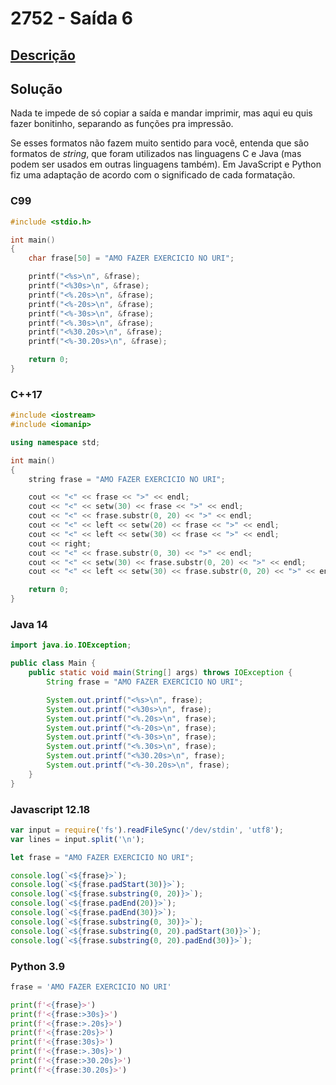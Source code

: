 # 2752 - Saída 6

## [Descrição](https://www.beecrowd.com.br/judge/pt/problems/view/2752)

## Solução

Nada te impede de só copiar a saída e mandar imprimir, mas aqui eu quis fazer bonitinho, separando as funções pra impressão.

Se esses formatos não fazem muito sentido para você, entenda que são formatos de _string_, que foram utilizados nas linguagens C e Java (mas podem ser usados em outras linguagens também). Em JavaScript e Python fiz uma adaptação de acordo com o significado de cada formatação.

### C99

```c
#include <stdio.h>

int main()
{
    char frase[50] = "AMO FAZER EXERCICIO NO URI";

    printf("<%s>\n", &frase);
    printf("<%30s>\n", &frase);
    printf("<%.20s>\n", &frase);
    printf("<%-20s>\n", &frase);
    printf("<%-30s>\n", &frase);
    printf("<%.30s>\n", &frase);
    printf("<%30.20s>\n", &frase);
    printf("<%-30.20s>\n", &frase);

    return 0;
}
```

### C++17

```cpp
#include <iostream>
#include <iomanip>

using namespace std;

int main()
{
    string frase = "AMO FAZER EXERCICIO NO URI";

    cout << "<" << frase << ">" << endl;
    cout << "<" << setw(30) << frase << ">" << endl;
    cout << "<" << frase.substr(0, 20) << ">" << endl;
    cout << "<" << left << setw(20) << frase << ">" << endl;
    cout << "<" << left << setw(30) << frase << ">" << endl;
    cout << right;
    cout << "<" << frase.substr(0, 30) << ">" << endl;
    cout << "<" << setw(30) << frase.substr(0, 20) << ">" << endl;
    cout << "<" << left << setw(30) << frase.substr(0, 20) << ">" << endl;

    return 0;
}
```

### Java 14

```java
import java.io.IOException;

public class Main {
    public static void main(String[] args) throws IOException {
        String frase = "AMO FAZER EXERCICIO NO URI";

        System.out.printf("<%s>\n", frase);
        System.out.printf("<%30s>\n", frase);
        System.out.printf("<%.20s>\n", frase);
        System.out.printf("<%-20s>\n", frase);
        System.out.printf("<%-30s>\n", frase);
        System.out.printf("<%.30s>\n", frase);
        System.out.printf("<%30.20s>\n", frase);
        System.out.printf("<%-30.20s>\n", frase);
    }
}
```

### Javascript 12.18

```js
var input = require('fs').readFileSync('/dev/stdin', 'utf8');
var lines = input.split('\n');

let frase = "AMO FAZER EXERCICIO NO URI";

console.log(`<${frase}>`);
console.log(`<${frase.padStart(30)}>`);
console.log(`<${frase.substring(0, 20)}>`);
console.log(`<${frase.padEnd(20)}>`);
console.log(`<${frase.padEnd(30)}>`);
console.log(`<${frase.substring(0, 30)}>`);
console.log(`<${frase.substring(0, 20).padStart(30)}>`);
console.log(`<${frase.substring(0, 20).padEnd(30)}>`);
```

### Python 3.9

```py
frase = 'AMO FAZER EXERCICIO NO URI'

print(f'<{frase}>')
print(f'<{frase:>30s}>')
print(f'<{frase:>.20s}>')
print(f'<{frase:20s}>')
print(f'<{frase:30s}>')
print(f'<{frase:>.30s}>')
print(f'<{frase:>30.20s}>')
print(f'<{frase:30.20s}>')
```